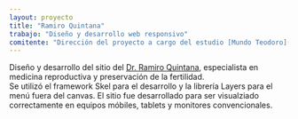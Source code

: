 ```yaml
---
layout: proyecto
title: "Ramiro Quintana"
trabajo: "Diseño y desarrollo web responsivo"
comitente: "Dirección del proyecto a cargo del estudio [Mundo Teodoro](http://mundoteodoro.com)."
---
```


Diseño y desarrollo del sitio del [Dr. Ramiro Quintana](http://www.rquintana.com.ar), especialista en medicina reproductiva y preservación de la fertilidad.  
Se utilizó el framework Skel para el desarrollo y la librería Layers para el menú fuera del canvas.
El sitio fue desarrollado para ser visualziado correctamente en equipos móbiles, tablets y monitores convencionales.
